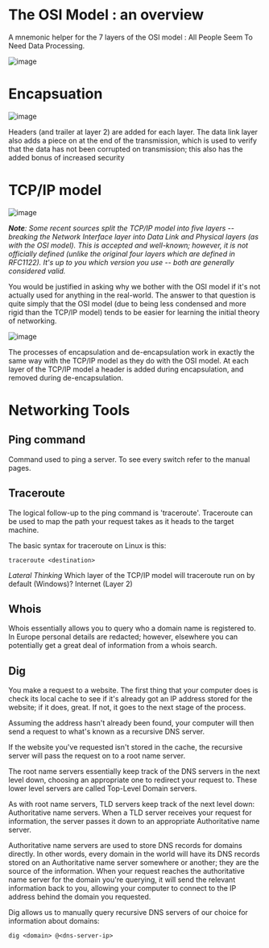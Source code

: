# The OSI Model : an overview

A mnemonic helper for the 7 layers of the OSI model : All People Seem To Need Data Processing.

![image](https://user-images.githubusercontent.com/112873207/195881276-395e40e4-3edd-4033-ac56-d175b49334a1.png)

# Encapsuation

![image](https://user-images.githubusercontent.com/112873207/195910830-01ffa545-6047-4e06-98e5-642ad5157112.png)

Headers (and trailer at layer 2) are added for each layer.
The data link layer also adds a piece on at the end of the transmission, which is used to verify that the data has not been corrupted on transmission; this also has the added bonus of increased security

# TCP/IP model

![image](https://user-images.githubusercontent.com/112873207/195913341-4ecabbaa-5b47-4e05-95a6-8f44c7c2c2b6.png)

***Note**: Some recent sources split the TCP/IP model into five layers -- breaking the Network Interface layer into Data Link and Physical layers (as with the OSI model). This is accepted and well-known; however, it is not officially defined (unlike the original four layers which are defined in RFC1122). It's up to you which version you use -- both are generally considered valid.*

You would be justified in asking why we bother with the OSI model if it's not actually used for anything in the real-world. The answer to that question is quite simply that the OSI model (due to being less condensed and more rigid than the TCP/IP model) tends to be easier for learning the initial theory of networking.

![image](https://user-images.githubusercontent.com/112873207/195913506-d778589a-fc74-4a2f-a80d-962bafcafbf8.png)

The processes of encapsulation and de-encapsulation work in exactly the same way with the TCP/IP model as they do with the OSI model. At each layer of the TCP/IP model a header is added during encapsulation, and removed during de-encapsulation.

# Networking Tools 

## Ping command

Command used to ping a server. To see every switch refer to the manual pages.

## Traceroute

The logical follow-up to the ping command is 'traceroute'. Traceroute can be used to map the path your request takes as it heads to the target machine.

The basic syntax for traceroute on Linux is this: 

`traceroute <destination>`

*Lateral Thinking* Which layer of the TCP/IP model will traceroute run on by default (Windows)? Internet (Layer 2)

## Whois

Whois essentially allows you to query who a domain name is registered to. In Europe personal details are redacted; however, elsewhere you can potentially get a great deal of information from a whois search.

## Dig

You make a request to a website. The first thing that your computer does is check its local cache to see if it's already got an IP address stored for the website; if it does, great. If not, it goes to the next stage of the process.

Assuming the address hasn't already been found, your computer will then send a request to what's known as a recursive DNS server.

If the website you've requested isn't stored in the cache, the recursive server will pass the request on to a root name server.

The root name servers essentially keep track of the DNS servers in the next level down, choosing an appropriate one to redirect your request to. These lower level servers are called Top-Level Domain servers.

As with root name servers, TLD servers keep track of the next level down: Authoritative name servers. When a TLD server receives your request for information, the server passes it down to an appropriate Authoritative name server.

Authoritative name servers are used to store DNS records for domains directly. In other words, every domain in the world will have its DNS records stored on an Authoritative name server somewhere or another; they are the source of the information. When your request reaches the authoritative name server for the domain you're querying, it will send the relevant information back to you, allowing your computer to connect to the IP address behind the domain you requested.

Dig allows us to manually query recursive DNS servers of our choice for information about domains: 

`dig <domain> @<dns-server-ip>`





